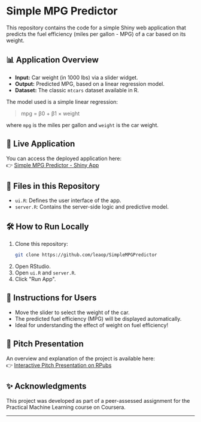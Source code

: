 # Simple MPG Predictor

This repository contains the code for a simple Shiny web application that predicts the fuel efficiency (miles per gallon - MPG) of a car based on its weight.

## 📊 Application Overview

- **Input:** Car weight (in 1000 lbs) via a slider widget.
- **Output:** Predicted MPG, based on a linear regression model.
- **Dataset:** The classic `mtcars` dataset available in R.

The model used is a simple linear regression:

> mpg = β0 + β1 × weight

where `mpg` is the miles per gallon and `weight` is the car weight.

## 🚀 Live Application

You can access the deployed application here:  
👉 [Simple MPG Predictor - Shiny App](https://zgbc9n-le0o0neto.shinyapps.io/SimpleMPGPredictor/)

## 📂 Files in this Repository

- `ui.R`: Defines the user interface of the app.
- `server.R`: Contains the server-side logic and predictive model.

## 🛠️ How to Run Locally

1. Clone this repository:
    ```bash
    git clone https://github.com/leaop/SimpleMPGPredictor
    ```
2. Open RStudio.
3. Open `ui.R` and `server.R`.
4. Click "Run App".

## 📜 Instructions for Users

- Move the slider to select the weight of the car.
- The predicted fuel efficiency (MPG) will be displayed automatically.
- Ideal for understanding the effect of weight on fuel efficiency!

## 🎯 Pitch Presentation

An overview and explanation of the project is available here:  
👉 [Interactive Pitch Presentation on RPubs](https://rpubs.com/leao-p-n/1302991)

## ✨ Acknowledgments

This project was developed as part of a peer-assessed assignment for the Practical Machine Learning course on Coursera.

---
